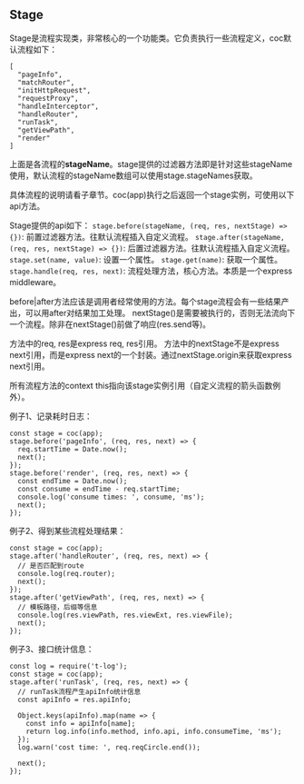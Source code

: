 ## Stage

Stage是流程实现类，非常核心的一个功能类。它负责执行一些流程定义，coc默认流程如下：
```
[
  "pageInfo",
  "matchRouter",
  "initHttpRequest",
  "requestProxy",
  "handleInterceptor",
  "handleRouter",
  "runTask",
  "getViewPath",
  "render"
]
```
上面是各流程的**stageName**。stage提供的过滤器方法即是针对这些stageName使用，默认流程的stageName数组可以使用stage.stageNames获取。

具体流程的说明请看子章节。coc(app)执行之后返回一个stage实例，可使用以下api方法。

Stage提供的api如下：
`stage.before(stageName, (req, res, nextStage) => {})`: 前置过滤器方法。往默认流程插入自定义流程。
`stage.after(stageName, (req, res, nextStage) => {})`: 后置过滤器方法。往默认流程插入自定义流程。
`stage.set(name, value)`: 设置一个属性。
`stage.get(name)`: 获取一个属性。
`stage.handle(req, res, next)`: 流程处理方法，核心方法。本质是一个express middleware。

before|after方法应该是调用者经常使用的方法。每个stage流程会有一些结果产出，可以用after对结果加工处理。
nextStage()是需要被执行的，否则无法流向下一个流程。除非在nextStage()前做了响应(res.send等)。

方法中的req, res是express req, res引用。
方法中的nextStage不是express next引用，而是express next的一个封装。通过nextStage.origin来获取express next引用。

所有流程方法的context this指向该stage实例引用（自定义流程的箭头函数例外）。

例子1、记录耗时日志：
```
const stage = coc(app);
stage.before('pageInfo', (req, res, next) => {
  req.startTime = Date.now();
  next();
});
stage.before('render', (req, res, next) => {
  const endTime = Date.now();
  const consume = endTime - req.startTime;
  console.log('consume times: ', consume, 'ms');
  next();
});
```

例子2、得到某些流程处理结果：
```
const stage = coc(app);
stage.after('handleRouter', (req, res, next) => {
  // 是否匹配到route
  console.log(req.router);
  next();
});
stage.after('getViewPath', (req, res, next) => {
  // 模板路径，后缀等信息
  console.log(res.viewPath, res.viewExt, res.viewFile);
  next();
});
```

例子3、接口统计信息：
```
const log = require('t-log');
const stage = coc(app);
stage.after('runTask', (req, res, next) => {
  // runTask流程产生apiInfo统计信息
  const apiInfo = res.apiInfo;

  Object.keys(apiInfo).map(name => {
    const info = apiInfo[name];
    return log.info(info.method, info.api, info.consumeTime, 'ms');
  });
  log.warn('cost time: ', req.reqCircle.end());

  next();
});
```
